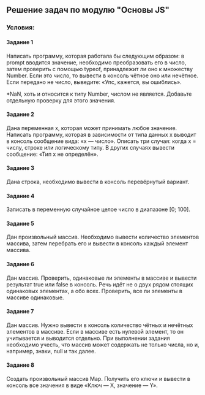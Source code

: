 <h2>Решение задач по модулю "Основы JS"</h2>

<h3>Условия:</h3>
<h4>Задание 1</h4>
  Написать программу, которая работала бы следующим образом: в prompt вводится значение, 
необходимо преобразовать его в число, затем проверить с помощью typeof, принадлежит ли оно к множеству Number. 
  Если это число, то вывести в консоль чётное оно или нечётное.
  Если передано не число, выведите: «Упс, кажется, вы ошиблись».

*NaN, хоть и относится к типу Number, числом не является. Добавьте отдельную проверку для этого значения.

<h4>Задание 2</h4>
  Дана переменная x, которая может принимать любое значение. 
  Написать программу, которая в зависимости от типа данных x выводит в консоль сообщение вида: «x — число».
  Описать три случая: когда х = числу, строке или логическому типу. 
  В других случаях вывести сообщение: «Тип x не определён».

<h4>Задание 3</h4>
  Дана строка, необходимо вывести в консоль перевёрнутый вариант.

<h4>Задание 4</h4>
  Записать в переменную случайное целое число в диапазоне [0; 100]. 

<h4>Задание 5</h4>
  Дан произвольный массив. Необходимо вывести количество элементов массива, затем перебрать его и вывести в консоль каждый элемент массива.

<h4>Задание 6</h4>
  Дан массив. Проверить, одинаковые ли элементы в массиве и вывести результат true или false в консоль. 
  Речь идёт не о двух рядом стоящих одинаковых элементах, а обо всех. 
  Проверить, все ли элементы в массиве одинаковые.

<h4>Задание 7</h4>
  Дан массив. Нужно вывести в консоль количество чётных и нечётных элементов в массиве. 
  Если в массиве есть нулевой элемент, то он учитывается и выводится отдельно. 
  При выполнении задания необходимо учесть, что массив может содержать не только числа, но и, например, знаки, null и так далее.

<h4>Задание 8</h4>
  Создать произвольный массив Map. Получить его ключи и вывести в консоль все значения в виде «Ключ — Х, значение — Y».
